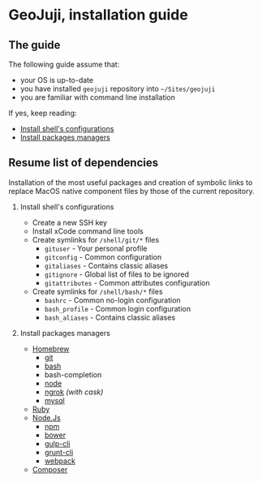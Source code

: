 # GeoJuji, installation guide


## The guide

The following guide assume that:
- your OS is up-to-date
- you have installed `geojuji` repository into `~/Sites/geojuji`
- you are familiar with command line installation


If yes, keep reading:
- [Install shell's configurations](./install-shell.md)
- [Install packages managers](./install-pkgs.md)



## Resume list of dependencies

Installation of the most useful packages and creation of symbolic links to replace MacOS native component files by those of the current repository.

1. Install shell's configurations
    - Create a new SSH key
    - Install xCode command line tools
    - Create symlinks for `/shell/git/*` files
        + `gituser` - Your personal profile
        + `gitconfig` - Common configuration
        + `gitaliases` - Contains classic aliases
        + `gitignore` - Global list of files to be ignored
        + `gitattributes` - Common attributes configuration
    - Create symlinks for `/shell/bash/*` files
        + `bashrc` - Common no-login configuration
        + `bash_profile` - Common login configuration
        + `bash_aliases` - Contains classic aliases

2. Install packages managers
    - [Homebrew](http://brew.sh/)
        + [git](http://git-scm.com/)
        + [bash](https://www.gnu.org/software/bash/)
        + bash-completion
        + [node](http://nodejs.org/)
        + [ngrok](https://ngrok.com/) *(with cask)*
        + [mysql](https://dev.mysql.com/doc/refman/5.7/en/)
    - [Ruby](https://www.ruby-lang.org/)
    - [Node.Js](http://nodejs.org/)
        + [npm](https://www.npmjs.com/)
        + [bower](https://bower.io/)
        + [gulp-cli](https://github.com/gulpjs/gulp-cli/)
        + [grunt-cli](https://gruntjs.com/)
        + [webpack](https://webpack.github.io/)
    - [Composer](https://getcomposer.org/)
